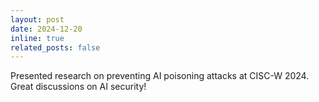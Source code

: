 ```yaml
---
layout: post
date: 2024-12-20
inline: true
related_posts: false
---
```


Presented research on preventing AI poisoning attacks at CISC-W 2024. Great discussions on AI security!
